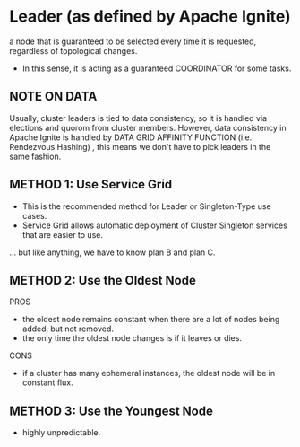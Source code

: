 # Leader (as defined by Apache Ignite)
a node that is guaranteed to be selected every time it is requested, regardless of 
topological changes. 
- In this sense, it is acting as a guaranteed COORDINATOR for some tasks. 

## NOTE ON DATA
Usually, cluster leaders is tied to data consistency, so it is handled via elections and
quorom from cluster members. However, data consistency in Apache Ignite is handled by DATA
GRID AFFINITY FUNCTION (i.e. Rendezvous Hashing) , this means we don't have to pick leaders
in the same fashion. 


## METHOD 1: Use Service Grid
- This is the recommended method for Leader or Singleton-Type use cases. 
- Service Grid allows automatic deployment of Cluster Singleton services that are easier to
use. 

... but like anything, we have to know plan B and plan C. 

## METHOD 2: Use the Oldest Node
PROS
- the oldest node remains constant when there are a lot of nodes being added, but not 
removed. 
- the only time the oldest node changes is if it leaves or dies.

CONS
- if a cluster has many ephemeral instances, the oldest node will be in constant flux.


## METHOD 3: Use the Youngest Node
- highly unpredictable. 